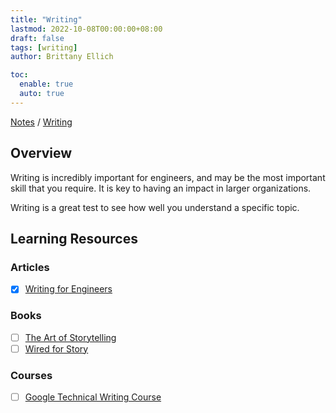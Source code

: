```yaml
---
title: "Writing"
lastmod: 2022-10-08T00:00:00+08:00
draft: false
tags: [writing]
author: Brittany Ellich

toc:
  enable: true
  auto: true
---
```


[Notes](../../notes) / [Writing](./)

## Overview

Writing is incredibly important for engineers, and may be the most important skill that you require. It is key to having an impact in larger organizations.

Writing is a great test to see how well you understand a specific topic.

## Learning Resources

### Articles

* [x] [Writing for Engineers](https://www.heinrichhartmann.com/posts/writing/)

### Books

* [ ] [The Art of Storytelling](https://www.amazon.com/dp/B00EB39D7S/?coliid=I2WJWTAI81ERJE&colid=PPMWLS8ABA0Y&psc=0&ref_=gv_ov_lig_pi_dp)
* [ ] [Wired for Story](https://www.amazon.com/dp/B005X0JTGI/?coliid=I17UTTMQA4EKNX&colid=PPMWLS8ABA0Y&psc=0&ref_=gv_ov_lig_pi_dp)

### Courses

* [ ] [Google Technical Writing Course](https://developers.google.com/tech-writing)
